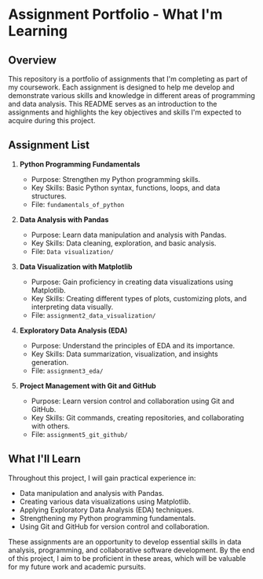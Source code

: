 # Assignment Portfolio - What I'm Learning

## Overview

This repository is a portfolio of assignments that I'm completing as part of my coursework. Each assignment is designed to help me develop and demonstrate various skills and knowledge in different areas of programming and data analysis. This README serves as an introduction to the assignments and highlights the key objectives and skills I'm expected to acquire during this project.

## Assignment List
1. **Python Programming Fundamentals**
   - Purpose: Strengthen my Python programming skills.
   - Key Skills: Basic Python syntax, functions, loops, and data structures.
   - File: `fundamentals_of_python`

2. **Data Analysis with Pandas**
   - Purpose: Learn data manipulation and analysis with Pandas.
   - Key Skills: Data cleaning, exploration, and basic analysis.
   - File: `Data visualization/`

3. **Data Visualization with Matplotlib**
   - Purpose: Gain proficiency in creating data visualizations using Matplotlib.
   - Key Skills: Creating different types of plots, customizing plots, and interpreting data visually.
   - File: `assignment2_data_visualization/`

4. **Exploratory Data Analysis (EDA)**
   - Purpose: Understand the principles of EDA and its importance.
   - Key Skills: Data summarization, visualization, and insights generation.
   - File: `assignment3_eda/`


5. **Project Management with Git and GitHub**
   - Purpose: Learn version control and collaboration using Git and GitHub.
   - Key Skills: Git commands, creating repositories, and collaborating with others.
   - File: `assignment5_git_github/`

## What I'll Learn

Throughout this project, I will gain practical experience in:

- Data manipulation and analysis with Pandas.
- Creating various data visualizations using Matplotlib.
- Applying Exploratory Data Analysis (EDA) techniques.
- Strengthening my Python programming fundamentals.
- Using Git and GitHub for version control and collaboration.

These assignments are an opportunity to develop essential skills in data analysis, programming, and collaborative software development. By the end of this project, I aim to be proficient in these areas, which will be valuable for my future work and academic pursuits.


